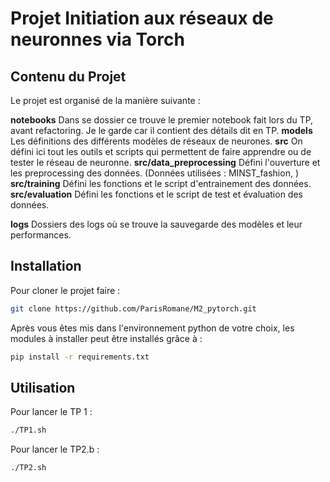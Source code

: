 # Projet Initiation aux réseaux de neuronnes via Torch


## Contenu du Projet
Le projet est organisé de la manière suivante : 

**notebooks** Dans se dossier ce trouve le premier notebook fait lors du TP, avant refactoring. Je le garde car il contient des détails dit en TP.
**models** Les définitions des différents modèles de réseaux de neurones.
**src** On défini ici tout les outils et scripts qui permettent de faire apprendre ou de tester le réseau de neuronne.
    **src/data_preprocessing** Défini l'ouverture et les preprocessing des données. (Données utilisées : MINST_fashion, )
    **src/training** Défini les fonctions et le script d'entrainement des données. 
    **src/evaluation** Défini les fonctions et le script de test et évaluation des données. 

**logs** Dossiers des logs où se trouve la sauvegarde des modèles et leur performances. 


## Installation 
Pour cloner le projet faire :

```bash
git clone https://github.com/ParisRomane/M2_pytorch.git
```


Après vous êtes mis dans l'environnement python de votre choix, les modules à installer peut être installés grâce à : 

```bash
pip install -r requirements.txt
```

## Utilisation
Pour lancer le TP 1 : 

```bash
./TP1.sh
```

Pour lancer le TP2.b : 
```bash
./TP2.sh
```